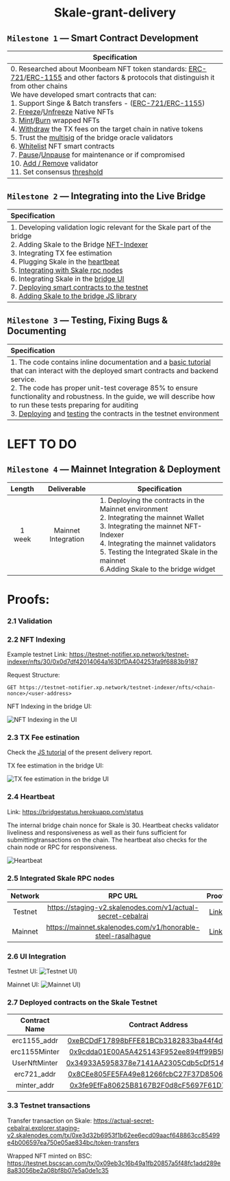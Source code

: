 <center>

# Skale-grant-delivery

</center>

## `Milestone 1` — Smart Contract Development

| Specification |
|-|
| 0. Researched about Moonbeam NFT token standards: [ERC-721](https://docs.skale.network/ima/1.3.x/managing-erc721)/[ERC-1155](https://docs.skale.network/ima/1.3.x/managing-erc1155) and other factors & protocols that distinguish it from other chains<br/>We have developed smart contracts that can:<br/>1. Support Singe & Batch transfers - ([ERC-721/ERC-1155](https://github.com/XP-NETWORK/XP.network-HECO-Migration/blob/f474704150da557f931e011026d0c033b391bd7a/dist/Minter.d.ts))<br/>2. [Freeze](https://github.com/XP-NETWORK/XP.network-HECO-Migration/search?q=freeze)/[Unfreeze](https://github.com/XP-NETWORK/XP.network-HECO-Migration/search?q=unfreeze) Native NFTs<br/>3. [Mint](https://github.com/XP-NETWORK/XP.network-HECO-Migration/search?q=mint)/[Burn](https://github.com/XP-NETWORK/XP.network-HECO-Migration/search?q=burn) wrapped NFTs<br/>4. [Withdraw](https://github.com/XP-NETWORK/XP.network-HECO-Migration/search?q=withdraw) the TX fees on the target chain in native tokens<br>5. Trust the [multisig](https://github.com/XP-NETWORK/frost-secp256k1) of the bridge oracle validators<br/>6. [Whitelist](https://github.com/XP-NETWORK/XP.network-HECO-Migration/search?q=whitelist) NFT smart contracts<br/>7. [Pause](https://github.com/XP-NETWORK/XP.network-HECO-Migration/search?q=pause)/[Unpause](https://github.com/XP-NETWORK/XP.network-HECO-Migration/search?q=unpause) for maintenance or if compromised<br/>10. [Add / Remove](https://github.com/XP-NETWORK/XP.network-HECO-Migration/search?q=validate) validator<br/>11. Set consensus [threshold](https://github.com/XP-NETWORK/XP.network-HECO-Migration/search?q=threshold)|

## `Milestone 2` — Integrating into the Live Bridge
| Specification |
|:-|
| 1. Developing validation logic relevant for the Skale part of the bridge<br/>2. Adding Skale to the Bridge [NFT-Indexer](#22-nft-indexing)<br/>3. Integrating TX fee estimation<br/>4. Plugging Skale in the [heartbeat](#24-heartbeat)<br/>5. [Integrating with Skale rpc nodes](#25-integrated-skale-rpc-nodes)<br/>6. Integrating Skale in the [bridge UI](#26-ui-integration)<br/>7. [Deploying smart contracts to the testnet](#27-deployed-contracts-on-the-skale-testnet)<br/>8. [Adding Skale to the bridge JS library](https://github.com/XP-NETWORK/xpjs/search?q=skale)|

## `Milestone 3` — Testing, Fixing Bugs & Documenting

| Specification |
|:-|
| 1. The code contains inline documentation and a [basic tutorial](./js_tutorial.md) that can interact with the deployed smart contracts and backend service.<br/>2. The code has proper unit-test coverage 85% to ensure functionality and robustness. In the guide, we will describe how to run these tests preparing for auditing<br/>3. [Deploying](#27-deployed-contracts-on-the-skale-testnet) and [testing](#33-testnet-transactions) the contracts in the testnet environment|

# LEFT TO DO

## `Milestone 4` — Mainnet Integration & Deployment

| Length | Deliverable | Specification |
|:-:|:-:|-|
| 1 week | Mainnet Integration | 1. Deploying the contracts in the Mainnet environment<br/>2. Integrating the mainnet Wallet<br/>3. Integrating the mainnet NFT-Indexer<br/>4. Integrating the mainnet validators<br/>5. Testing the Integrated Skale in the mainnet<br/>6.Adding Skale to the bridge widget |


# Proofs:

### 2.1 Validation


### 2.2 NFT Indexing

Example testnet Link: https://testnet-notifier.xp.network/testnet-indexer/nfts/30/0x0d7df42014064a163DfDA404253fa9f6883b9187

Request Structure:

```api
GET https://testnet-notifier.xp.network/testnet-indexer/nfts/<chain-nonce>/<user-address>
```

NFT Indexing in the bridge UI:

![NFT Indexing in the UI](assets/4.png)

### 2.3 TX Fee estination

Check the [JS tutorial](./js_tutorial.md/#transaction-fee-estimation) of the present delivery report.

TX fee estimation in the bridge UI:

![TX fee estimation in the bridge UI](assets/5.png)
### 2.4 Heartbeat

Link: https://bridgestatus.herokuapp.com/status

The internal bridge chain nonce for Skale is 30. Heartbeat checks validator liveliness and responsiveness as well as their funs sufficient for submittingtransactions on the chain. The heartbeat also checks for the chain node or RPC for responsiveness.

![Heartbeat](./assets/3.png)

### 2.5 Integrated Skale RPC nodes

|Network|RPC URL|Proof|
|:-:|:-:|:-:|
|Testnet|https://staging-v2.skalenodes.com/v1/actual-secret-cebalrai|[Link](https://github.com/XP-NETWORK/xpjs/blob/964e10733e9023ff4ed6f63a1089edc6e22d008e/src/consts.ts#L53)|
|Mainnet|https://mainnet.skalenodes.com/v1/honorable-steel-rasalhague|[Link](https://github.com/XP-NETWORK/xpjs/blob/964e10733e9023ff4ed6f63a1089edc6e22d008e/src/consts.ts#L84)

### 2.6 UI Integration

Testnet UI:
![Testnet UI](assets/2.png))

Mainnet UI:
![Mainnet UI](assets/1.png))

### 2.7 Deployed contracts on the Skale Testnet

|Contract Name|Contract Address|
|:-:|:-:|
|erc1155_addr| [0xeBCDdF17898bFFE81BCb3182833ba44f4dB25525](https://actual-secret-cebalrai.explorer.staging-v2.skalenodes.com/address/0xeBCDdF17898bFFE81BCb3182833ba44f4dB25525/transactions)|
|erc1155Minter| [0x9cdda01E00A5A425143F952ee894ff99B5F7999F](https://actual-secret-cebalrai.explorer.staging-v2.skalenodes.com/address/0x9cdda01E00A5A425143F952ee894ff99B5F7999F/transactions)|
|UserNftMinter| [0x34933A5958378e7141AA2305Cdb5cDf514896035](https://actual-secret-cebalrai.explorer.staging-v2.skalenodes.com/address/0x34933A5958378e7141AA2305Cdb5cDf514896035/transactions)|
|erc721_addr| [0x8CEe805FE5FA49e81266fcbC27F37D85062c1707](https://actual-secret-cebalrai.explorer.staging-v2.skalenodes.com/address/0x8CEe805FE5FA49e81266fcbC27F37D85062c1707/transactions)|
|minter_addr| [0x3fe9EfFa80625B8167B2F0d8cF5697F61D77e4a2](https://actual-secret-cebalrai.explorer.staging-v2.skalenodes.com/address/0x3fe9EfFa80625B8167B2F0d8cF5697F61D77e4a2/transactions)|


### 3.3 Testnet transactions

Transfer transaction on Skale: https://actual-secret-cebalrai.explorer.staging-v2.skalenodes.com/tx/0xe3d32b6953f1b62ee6ecd09aacf648863cc85499e4b006597ea750e05ae834bc/token-transfers

Wrapped NFT minted on BSC: https://testnet.bscscan.com/tx/0x09eb3c16b49a1fb20857a5f48fc1add289e8a83056be2a08bf8b07e5a0de1c35